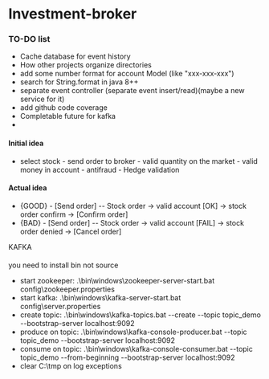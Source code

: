# Investment-broker


### TO-DO list
- Cache database for event history
- How other projects organize directories
- add some number format for account Model (like "xxx-xxx-xxx")
- search for String.format in java 8++
- separate event controller (separate event insert/read)(maybe a new service for it)
- add github code coverage
- Completable future for kafka
- 
#### Initial idea
- select stock - send order to broker - valid quantity on the market -  valid money in account - antifraud - Hedge validation

#### Actual idea
- {GOOD} - [Send order] -- Stock order ->  valid account [OK]   -> stock order confirm -> [Confirm order]
- {BAD} -  [Send order] -- Stock order ->  valid account [FAIL] -> stock order denied  -> [Cancel order]

KAFKA
####
you need to install bin not source
- start zookeeper: .\bin\windows\zookeeper-server-start.bat config\zookeeper.properties
- start kafka: .\bin\windows\kafka-server-start.bat config\server.properties
- create topic: .\bin\windows\kafka-topics.bat --create --topic topic_demo --bootstrap-server localhost:9092
- produce on topic: .\bin\windows\kafka-console-producer.bat --topic topic_demo --bootstrap-server localhost:9092
- consume on topic: .\bin\windows\kafka-console-consumer.bat --topic topic_demo --from-beginning --bootstrap-server localhost:9092
- clear C:\tmp on log exceptions